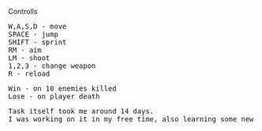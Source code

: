Controlls

<pre>
W,A,S,D - move 
SPACE - jump 
SHIFT - sprint 
RM - aim 
LM - shoot 
1,2,3 - change weapon 
R - reload 
</pre>

<pre>
Win - on 10 enemies killed
Lose - on player death
</pre>

<pre>
Task itself took me around 14 days. 
I was working on it in my free time, also learning some new things that could enchance my game.
</pre>
